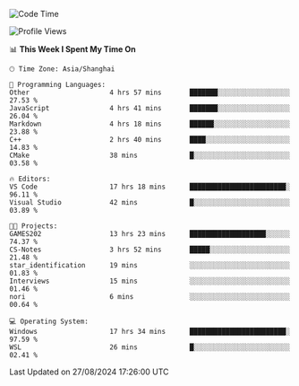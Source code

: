 <!--START_SECTION:waka-->
![Code Time](http://img.shields.io/badge/Code%20Time-1%2C928%20hrs%2049%20mins-blue)

![Profile Views](http://img.shields.io/badge/Profile%20Views-6-blue)

📊 **This Week I Spent My Time On** 

```text
🕑︎ Time Zone: Asia/Shanghai

💬 Programming Languages: 
Other                    4 hrs 57 mins       ███████░░░░░░░░░░░░░░░░░░   27.53 % 
JavaScript               4 hrs 41 mins       ███████░░░░░░░░░░░░░░░░░░   26.04 % 
Markdown                 4 hrs 18 mins       ██████░░░░░░░░░░░░░░░░░░░   23.88 % 
C++                      2 hrs 40 mins       ████░░░░░░░░░░░░░░░░░░░░░   14.83 % 
CMake                    38 mins             █░░░░░░░░░░░░░░░░░░░░░░░░   03.58 % 

🔥 Editors: 
VS Code                  17 hrs 18 mins      ████████████████████████░   96.11 % 
Visual Studio            42 mins             █░░░░░░░░░░░░░░░░░░░░░░░░   03.89 % 

🐱‍💻 Projects: 
GAMES202                 13 hrs 23 mins      ███████████████████░░░░░░   74.37 % 
CS-Notes                 3 hrs 52 mins       █████░░░░░░░░░░░░░░░░░░░░   21.48 % 
star_identification      19 mins             ░░░░░░░░░░░░░░░░░░░░░░░░░   01.83 % 
Interviews               15 mins             ░░░░░░░░░░░░░░░░░░░░░░░░░   01.46 % 
nori                     6 mins              ░░░░░░░░░░░░░░░░░░░░░░░░░   00.64 % 

💻 Operating System: 
Windows                  17 hrs 34 mins      ████████████████████████░   97.59 % 
WSL                      26 mins             █░░░░░░░░░░░░░░░░░░░░░░░░   02.41 % 
```


 Last Updated on 27/08/2024 17:26:00 UTC
<!--END_SECTION:waka-->